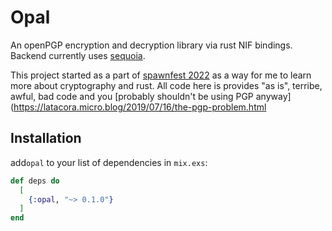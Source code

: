 # Opal

An openPGP encryption and decryption library via rust NIF bindings. Backend currently uses [sequoia](https://crates.io/crates/sequoia-openpgp). 

This project started as a part of [spawnfest 2022](https://github.com/spawnfest/opal) as a way for me to learn more about cryptography and rust. All code here is provides "as is", terribe, awful, bad code and you [probably shouldn't be using PGP anyway](https://latacora.micro.blog/2019/07/16/the-pgp-problem.html


## Installation

add`opal` to your list of dependencies in `mix.exs`:

```elixir
def deps do
  [
    {:opal, "~> 0.1.0"}
  ]
end
```

